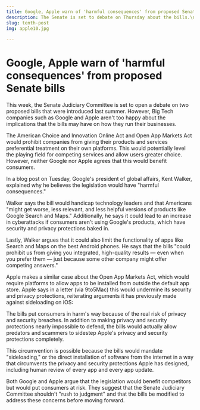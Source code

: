 ```yaml
---
title: Google, Apple warn of 'harmful consequences' from proposed Senate bills
description: The Senate is set to debate on Thursday about the bills.\n\nWhat you need to know\n\n\nThe Senate will debate a new bill that targets Big Tech on Thursday.\nThe bill prohibits companies from giving their own products preferential treatment.\nBoth Google and Apple ha…
slug: tenth-post
img: apple10.jpg

---
```


# Google, Apple warn of 'harmful consequences' from proposed Senate bills


This week, the Senate Judiciary Committee is set to open a debate on two proposed bills that were introduced last summer. However, Big Tech companies such as Google and Apple aren't too happy about the implications that the bills may have on how they run their businesses.

The American Choice and Innovation Online Act and Open App Markets Act would prohibit companies from giving their products and services preferential treatment on their own platforms. This would potentially level the playing field for competing services and allow users greater choice. However, neither Google nor Apple agrees that this would benefit consumers.

In a blog post on Tuesday, Google's president of global affairs, Kent Walker, explained why he believes the legislation would have "harmful consequences."

Walker says the bill would handicap technology leaders and that Americans "might get worse, less relevant, and less helpful versions of products like Google Search and Maps." Additionally, he says it could lead to an increase in cyberattacks if consumers aren't using Google's products, which have security and privacy protections baked in.

Lastly, Walker argues that it could also limit the functionality of apps like Search and Maps on the best Android phones. He says that the bills "could prohibit us from giving you integrated, high-quality results — even when you prefer them — just because some other company might offer competing answers."

Apple makes a similar case about the Open App Markets Act, which would require platforms to allow apps to be installed from outside the default app store. Apple says in a letter (via 9to5Mac) this would undermine its security and privacy protections, reiterating arguments it has previously made against sideloading on iOS:

The bills put consumers in harm's way because of the real risk of privacy and security breaches. In addition to making privacy and security protections nearly impossible to defend, the bills would actually allow predators and scammers to sidestep Apple's privacy and security protections completely.

This circumvention is possible because the bills would mandate "sideloading," or the direct installation of software from the internet in a way that circumvents the privacy and security protections Apple has designed, including human review of every app and every app update.

Both Google and Apple argue that the legislation would benefit competitors but would put consumers at risk. They suggest that the Senate Judiciary Committee shouldn't "rush to judgment" and that the bills be modified to address these concerns before moving forward.
